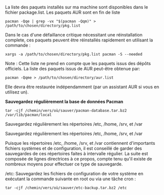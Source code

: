 

La liste des paquets installés sur ma machine sont disponibles dans le fichier package.list. Les paquets AUR sont en fin de liste

```
pacman -Qqe | grep -vx "$(pacman -Qqm)" > /path/to/chosen/directory/pkg.list
```

Dans le cas d'une défaillance critique nécessitant une réinstallation complete, ces paquets peuvent être réinstallés rapidement en utilisant la commande :

```
xargs -a /path/to/chosen/directory/pkg.list pacman -S --needed
```

Note : Cette liste ne prend en compte que les paquets issus des dépôts officiels. La liste des paquets issus de AUR peut-être obtenue par:

```
pacman -Qqme > /path/to/chosen/directory/aur.list
```
Elle devra être restaurée indépendamment (par un assistant AUR si vous en utilisez un). 

**Sauvegardez régulièrement la base de données Pacman**
```
tar -cjf /chemin/vers/où/sauver/pacman-database.tar.bz2 /var/lib/pacman/local
```
Sauvegardez régulièrement les répertoires /etc, /home, /srv, et /var


Sauvegardez régulièrement les répertoires /etc, /home, /srv, et /var

Puisque les répertoires /etc, /home, /srv, et /var contiennent d'importants fichiers systèmes et de configuration, il est conseillé de garder des sauvegardes de ces répertoires faites à intervalle régulier. La suite est composée de lignes directrices à ce propos, compte tenu qu'il existe de nombreux moyens pour effectuer ce type de sauvegarde.

/etc: Sauvegardez les fichiers de configuration de votre système en exécutant la commande suivante en root ou via une tâche cron :

```
tar -cjf /chemin/vers/où/sauver/etc-backup.tar.bz2 /etc
```